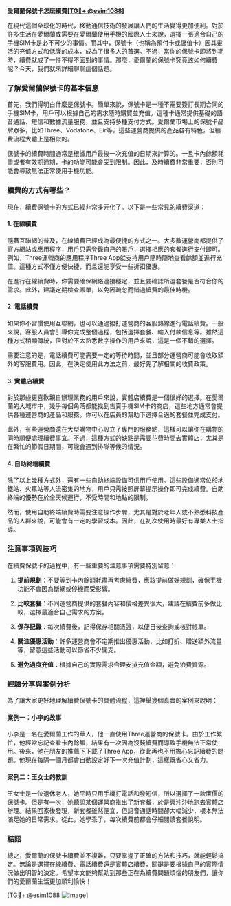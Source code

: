 **愛爾蘭保號卡怎麽續費[[TG💪+ @esim1088](https://t.me/s/esim1088)]**

在現代這個全球化的時代，移動通信技術的發展讓人們的生活變得更加便利。對於許多生活在愛爾蘭或需要在愛爾蘭使用手機的國際人士來說，選擇一張適合自己的手機SIM卡是必不可少的事情。而其中，保號卡（也稱為預付卡或儲值卡）因其靈活的充值方式和低廉的成本，成為了很多人的首選。不過，當你的保號卡即將到期時，續費就成了一件不得不面對的事情。那麼，愛爾蘭的保號卡究竟該如何續費呢？今天，我們就來詳細聊聊這個話題。

### 了解愛爾蘭保號卡的基本信息

首先，我們得明白什麼是保號卡。簡單來說，保號卡是一種不需要簽訂長期合同的手機SIM卡，用戶可以根據自己的需求隨時購買並充值。這種卡通常提供基礎的語音通話、短信和數據流量服務，並且支持多種支付方式。愛爾蘭市場上的保號卡品牌眾多，比如Three、Vodafone、Eir等，這些運營商提供的產品各有特色，但續費流程大體上是相似的。

保號卡的續費時間通常是根據用戶最後一次充值的日期來計算的。一旦卡內餘額耗盡或者有效期過期，卡的功能可能會受到限制。因此，及時續費非常重要，否則可能會導致無法正常使用手機功能。

### 續費的方式有哪些？

現在，續費保號卡的方式已經非常多元化了。以下是一些常見的續費渠道：

#### 1. 在線續費

隨著互聯網的普及，在線續費已經成為最便捷的方式之一。大多數運營商都提供了官方網站或應用程序，用戶只需登錄自己的賬戶，選擇相應的套餐進行支付即可。例如，Three運營商的應用程序Three App就支持用戶隨時隨地查看餘額並進行充值。這種方式不僅方便快捷，而且還能享受一些折扣優惠。

在進行在線續費時，你需要確保網絡連接穩定，並且要確認所選套餐是否符合你的需求。此外，建議定期檢查賬單，以免因疏忽而錯過續費的最佳時機。

#### 2. 電話續費

如果你不習慣使用互聯網，也可以通過撥打運營商的客服熱線進行電話續費。一般來說，客服人員會引導你完成整個過程，包括選擇套餐、輸入付款信息等。雖然這種方式稍顯傳統，但對於不太熟悉數字操作的用戶來說，這是一個不錯的選擇。

需要注意的是，電話續費可能需要一定的等待時間，並且部分運營商可能會收取額外的客服費用。因此，在決定使用此方法之前，最好先了解相關的收費政策。

#### 3. 實體店續費

對於那些更喜歡親自辦理業務的用戶來說，實體店續費是一個很好的選擇。在愛爾蘭的大城市中，幾乎每個角落都能找到售賣手機SIM卡的商店，這些地方通常會提供各種運營商的產品和服務。你可以在店員的幫助下選擇合適的套餐並完成支付。

此外，有些運營商還在大型購物中心設立了專門的服務點，這樣可以讓你在購物的同時順便處理續費事宜。不過，這種方式的缺點是需要花費時間去實體店，尤其是在繁忙的節假日期間，可能會遇到排隊等候的情況。

#### 4. 自助終端續費

除了以上幾種方式外，還有一些自助終端設備可供用戶使用。這些設備通常位於地鐵站、火車站等人流密集的地方，用戶只需按照屏幕提示操作即可完成續費。自助終端的優勢在於全天候運行，不受時間和地點的限制。

然而，使用自助終端續費時需要注意操作步驟，尤其是對於老年人或不熟悉科技產品的人群來說，可能會有一定的學習成本。因此，在初次使用時最好有專業人士指導。

### 注意事項與技巧

在續費保號卡的過程中，有一些重要的注意事項需要特別留意：

1. **提前規劃**：不要等到卡內餘額耗盡再考慮續費，應該提前做好規劃，確保手機功能不會因為斷網或停機而受影響。

2. **比較套餐**：不同運營商提供的套餐內容和價格差異很大，建議在續費前多做比較，選擇最適合自己需求的方案。

3. **保存記錄**：每次續費後，記得保存相關憑證，以便日後查詢或核對帳單。

4. **關注優惠活動**：許多運營商會不定期推出優惠活動，比如打折、贈送額外流量等，留意這些活動可以節省不少開支。

5. **避免過度充值**：根據自己的實際需求合理安排充值金額，避免浪費資源。

### 經驗分享與案例分析

為了讓大家更好地理解續費保號卡的具體流程，這裡舉幾個真實的案例來說明：

#### 案例一：小李的故事

小李是一名在愛爾蘭工作的華人，他一直使用Three運營商的保號卡。由於工作繁忙，他經常忘記查看卡內餘額，結果有一次因為沒錢續費而導致手機無法正常使用。後來，他在朋友的推薦下下載了Three App，從此再也不用擔心忘記續費的問題。他現在每隔一個月都會自動設定好下一次充值計劃，這樣既省心又省力。

#### 案例二：王女士的教訓

王女士是一位退休老人，她平時只用手機打電話和發短信，所以選擇了一款廉價的保號卡。但是有一次，她聽說某個運營商推出了新套餐，於是興沖沖地跑去實體店辦理。結果回家後發現，新套餐雖然便宜，但語音通話時間卻大幅減少，根本無法滿足她的日常需求。從此，她學乖了，每次續費前都會仔細閱讀套餐說明。

### 結語

總之，愛爾蘭的保號卡續費並不複雜，只要掌握了正確的方法和技巧，就能輕鬆搞定。無論是選擇在線續費、電話續費還是實體店續費，關鍵是要根據自己的實際情況做出明智的決定。希望本文能夠幫助到那些正在為續費問題煩惱的朋友們，讓你們的愛爾蘭生活更加順利愉快！

[[TG💪+ @esim1088](https://t.me/s/esim1088) ![Image](https://i.postimg.cc/4NQfJmqS/Snipaste-2025-05-13-00-14-12.png)]